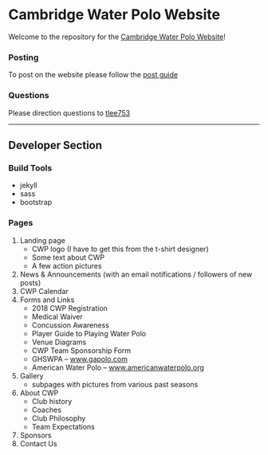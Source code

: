 # Cambridge Water Polo Website
Welcome to the repository for the [Cambridge Water Polo Website](http://cambridgewaterpolo.com)!

### Posting
To post on the website please follow the [post guide](http://cambridgewaterpolo.com/posts)

### Questions
Please direction questions to [tlee753](https://tlee753.com/contact)

---

## Developer Section

### Build Tools
- jekyll
- sass
- bootstrap

### Pages
1. Landing page
    - CWP logo (I have to get this from the t-shirt designer)
    - Some text about CWP
    - A few action pictures
2. News & Announcements (with an email notifications / followers of new posts)
3. CWP Calendar
4. Forms and Links
    - 2018 CWP Registration
    - Medical Waiver
    - Concussion Awareness
    - Player Guide to Playing Water Polo
    - Venue Diagrams
    - CWP Team Sponsorship Form
    - GHSWPA – www.gapolo.com
    - American Water Polo – www.americanwaterpolo.org
5. Gallery
    - subpages with pictures from various past seasons
6. About CWP
    - Club history
    - Coaches
    - Club Philosophy
    - Team Expectations
7. Sponsors
8. Contact Us
